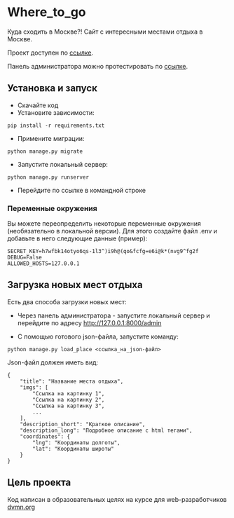# Where_to_go
Куда сходить в Москве?! Сайт с интересными местами отдыха в Москве.

Проект доступен по [ссылке](https://shesterikov3.pythonanywhere.com/).

Панель администратора можно протестировать по [ссылке](https://shesterikov3.pythonanywhere.com/admin).
## Установка и запуск
* Скачайте код
* Установите зависимости:
```
pip install -r requirements.txt
```
* Примените миграции:
```
python manage.py migrate
```
* Запустите локальный сервер:
```
python manage.py runserver
```
* Перейдите по ссылке в командной строке
### Переменные окружения
Вы можете переопределить некоторые переменные окружения (необязательно в локальной версии). Для этого создайте файл .env и добавьте в него следующие данные (пример):
```
SECRET_KEY=h7wfbk14otyo6qs-1l3^)i9h@(qo&fcfg=e6i@k*(nvg9^fg2f
DEBUG=False
ALLOWED_HOSTS=127.0.0.1
```
## Загрузка новых мест отдыха
Есть два способа загрузки новых мест:
* Через панель администратора - запустите локальный сервер и перейдите по адресу http://127.0.0.1:8000/admin

* С помощью готового json-файла, запустите команду:
```
python manage.py load_place <ссылка_на_json-файл>
```
Json-файл должен иметь вид:
```
{
    "title": "Название места отдыха",
    "imgs": [
        "Ссылка на картинку 1",
        "Ссылка на картинку 2",
        "Ссылка на картинку 3",
        ...
    ],
    "description_short": "Краткое описание",
    "description_long": "Подробное описание с html тегами",
    "coordinates": {
        "lng": "Координаты долготы",
        "lat": "Координаты широты"
    }
}
```
## Цель проекта
Код написан в образовательных целях на курсе для web-разработчиков [dvmn.org](https://dvmn.org/)
